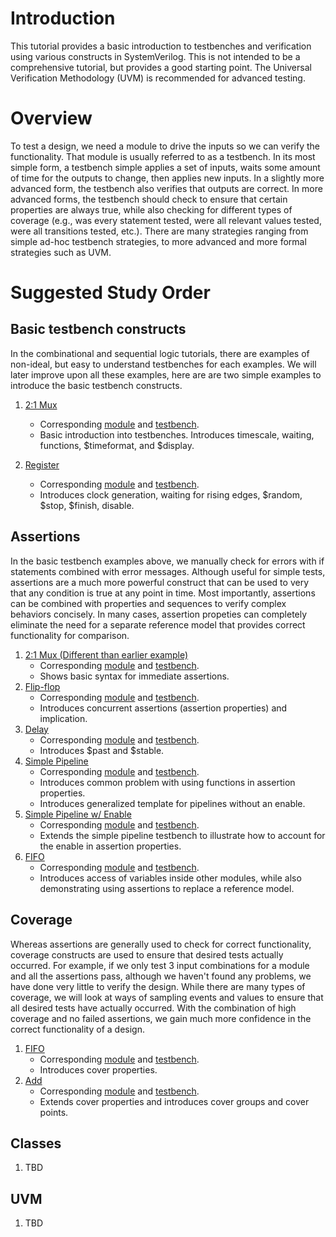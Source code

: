 # Introduction

This tutorial provides a basic introduction to testbenches and verification using various constructs in SystemVerilog. This is not intended to be a comprehensive tutorial, but 
provides a good starting point. The Universal Verification Methodology (UVM) is recommended for advanced testing.

# Overview

To test a design, we need a module to drive the inputs so we can verify the functionality. That module is usually referred to as a testbench. In its most simple form, a 
testbench simple applies a set of inputs, waits some amount of time for the outputs to change, then applies new inputs. In a slightly more advanced form, the testbench also
verifies that outputs are correct. In more advanced forms, the testbench should check to ensure that certain properties are always true, while also checking for different 
types of coverage (e.g., was every statement tested, were all relevant values tested, were all transitions tested, etc.). There are many strategies ranging from simple ad-hoc
testbench strategies, to more advanced and more formal strategies such as UVM.

# Suggested Study Order

## Basic testbench constructs

In the combinational and sequential logic tutorials, there are examples of non-ideal, but easy to understand testbenches for each examples. We will later improve upon all these
examples, here are are two simple examples to introduce the basic testbench constructs.

1. [2:1 Mux](../combinational/mux2x1_tb.sv)
    - Corresponding [module](../combinational/mux2x1.sv) and [testbench](../combinational/mux2x1_tb.sv).
    - Basic introduction into testbenches. Introduces timescale, waiting, functions, $timeformat, and $display.

1. [Register](../sequential/register_tb.sv)
    - Corresponding [module](../sequential/register.sv) and [testbench](../sequential/register_tb.sv).
    - Introduces clock generation, waiting for rising edges, $random, $stop, $finish, disable.

    
## Assertions

In the basic testbench examples above, we manually check for errors with if statements combined with error messages. Although useful for simple tests, assertions are a much 
more powerful construct that can be used to very that any condition is true at any point in time. Most importantly, assertions can be combined with properties and sequences
to verify complex behaviors concisely. In many cases, assertion propeties can completely eliminate the need for a separate reference model that provides correct functionality 
for comparison.

1. [2:1 Mux (Different than earlier example)](assertions/mux2x1_tb.sv)
    - Corresponding [module](assertions/mux2x1.sv) and [testbench](assertions/mux_2x1_tb.sv).
    - Shows basic syntax for immediate assertions.    
1. [Flip-flop](assertions/ff_tb.sv)
    - Corresponding [module](assertions/ff.sv) and [testbench](assertions/ff_tb.sv).
    - Introduces concurrent assertions (assertion properties) and implication.    
1. [Delay](assertions/delay.sv)
    - Corresponding [module](assertions/delay.sv) and [testbench](assertions/delay_tb.sv).
    - Introduces $past and $stable.
1. [Simple Pipeline](assertions/simple_pipeline.sv)
    - Corresponding [module](assertions/simple_pipeline.sv) and [testbench](assertions/simple_pipeline_tb.sv).
    - Introduces common problem with using functions in assertion properties.
    - Introduces generalized template for pipelines without an enable.
1. [Simple Pipeline w/ Enable](assertions/simple_pipeline_with_en.sv)
    - Corresponding [module](assertions/simple_pipeline_with_en.sv) and [testbench](assertions/simple_pipeline_with_en_tb.sv).
    - Extends the simple pipeline testbench to illustrate how to account for the enable in assertion properties.    
1. [FIFO](assertions/fifo.sv)
    - Corresponding [module](assertions/fifo.sv) and [testbench](assertions/fifo_tb.sv).
    - Introduces access of variables inside other modules, while also demonstrating using assertions to replace a reference model.

## Coverage

Whereas assertions are generally used to check for correct functionality, coverage constructs are used to ensure that desired tests actually occurred. For example, if we only
test 3 input combinations for a module and all the assertions pass, although we haven't found any problems, we have done very little to verify the design.
While there are many types of coverage, we will look at ways of sampling events and values to ensure that all desired tests have actually occurred. With the combination of 
high coverage and no failed assertions, we gain much more confidence in the correct functionality of a design.

1. [FIFO](coverage/fifo_tb.sv)
    - Corresponding [module](coverage/fifo.sv) and [testbench](coverage/fifo_tb.sv).
    - Introduces cover properties.
1. [Add](coverage/add_tb.sv)
    - Corresponding [module](coverage/add.sv) and [testbench](coverage/add_tb.sv).
    - Extends cover properties and introduces cover groups and cover points.

## Classes

1. TBD

## UVM
    
1. TBD
